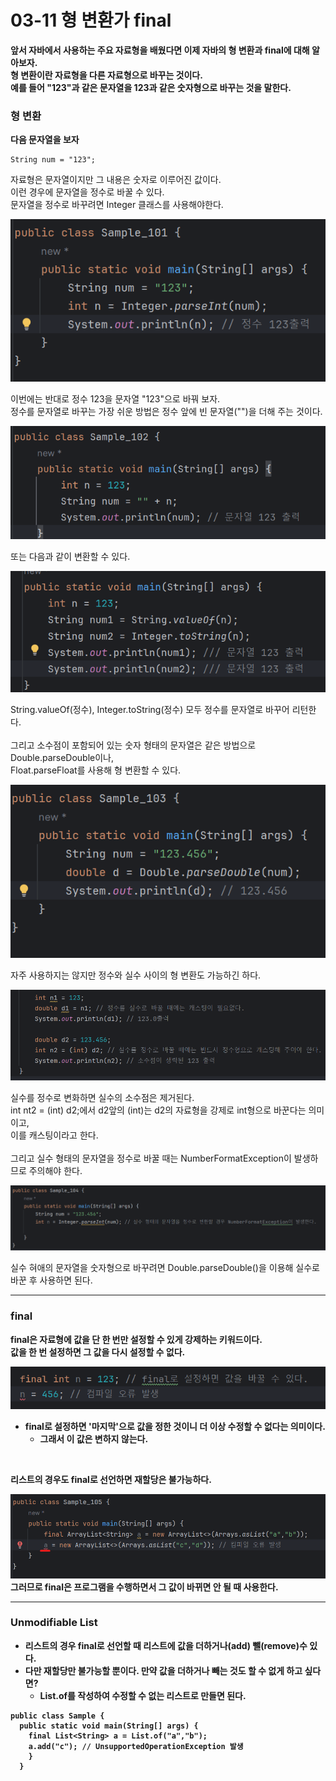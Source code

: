 # 03-11 형 변환가 final
<b> 앞서 자바에서 사용하는 주요 자료형을 배웠다면 이제 자바의 형 변환과 final에 대해 알아보자.<br>
형 변환이란 자료형을 다른 자료형으로 바꾸는 것이다.<br>
예를 들어 "123"과 같은 문자열을 123과 같은 숫자형으로 바꾸는 것을 말한다.</b>

### 형 변환
<b>다음 문자열을 보자</b>
```
String num = "123";
```
자료형은 문자열이지만 그 내용은 숫자로 이루어진 값이다.<br>
이런 경우에 문자열을 정수로 바꿀 수 있다.<br>
문자열을 정수로 바꾸려면 Integer 클래스를 사용해야한다.

![img.png](image/img.png)

이번에는 반대로 정수 123을 문자열 "123"으로 바꿔 보자.<br>
정수를 문자열로 바꾸는 가장 쉬운 방법은 정수 앞에 빈 문자열("")을 더해 주는 것이다.

![img_1.png](image/img_1.png)

또는 다음과 같이 변환할 수 있다.

![img_2.png](image/img_2.png)

String.valueOf(정수), Integer.toString(정수) 모두 정수를 문자열로 바꾸어 리턴한다.<br>
<br>
그리고 소수점이 포함되어 있는 숫자 형태의 문자열은 같은 방법으로 Double.parseDouble이나,<br>
Float.parseFloat를 사용해 형 변환할 수 있다.

![img_3.png](image/img_3.png)

자주 사용하지는 않지만 정수와 실수 사이의 형 변환도 가능하긴 하다.

![img_4.png](image/img_4.png)

실수를 정수로 변화하면 실수의 소수점은 제거된다.<br>
int nt2 = (int) d2;에서 d2앞의 (int)는 d2의 자료형을 강제로 int형으로 바꾼다는 의미이고,<br>
이를 캐스팅이라고 한다.<br>
<br>
그리고 실수 형태의 문자열을 정수로 바꿀 때는 NumberFormatException이 발생하므로 주의해야 한다.

![img_5.png](image/img_5.png)

실수 혀애의 문자열을 숫자형으로 바꾸려면 Double.parseDouble()을 이용해 실수로 바꾼 후 사용하면 된다.

---

### final
<b>final은 자료형에 값을 단 한 번만 설정할 수 있게 강제하는 키워드이다.<br>
값을 한 번 설정하면 그 값을 다시 설정할 수 없다.

![img_6.png](image/img_6.png)
* final로 설정하면 '마지막'으로 값을 정한 것이니 더 이상 수정할 수 없다는 의미이다.
  - 그래서 이 값은 변하지 않는다.
<br>

리스트의 경우도 final로 선언하면 재할당은 불가능하다.

![img_7.png](image/img_7.png)
그러므로 final은 프로그램을 수행하면서 그 값이 바뀌면 안 될 때 사용한다.

---
### Unmodifiable List
* 리스트의 경우 final로 선언할 때 리스트에 값을 더하거나(add) 뺄(remove)수 있다.<br>
* 다만 재할당만 불가능할 뿐이다. 만약 값을 더하거나 빼는 것도 할 수 없게 하고 싶다면?<br>
  - List.of를 작성하여 수정할 수 없는 리스트로 만들면 된다.

```
public class Sample {
  public static void main(String[] args) {
    final List<String> a = List.of("a","b");
    a.add("c"); // UnsupportedOperationException 발생
    }
  }  
```

